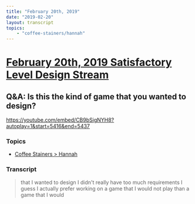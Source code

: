 ```yaml
---
title: "February 20th, 2019"
date: "2019-02-20"
layout: transcript
topics: 
    - "coffee-stainers/hannah"
---
```

# [February 20th, 2019 Satisfactory Level Design Stream](../2019-02-20.md)
## Q&A: Is this the kind of game that you wanted to design?
https://youtube.com/embed/CB9bSigNYH8?autoplay=1&start=5416&end=5437
### Topics
* [Coffee Stainers > Hannah](../topics/coffee-stainers/hannah.md)

### Transcript

> that I wanted to design I didn't really
> have too much requirements I guess I
> actually prefer working on a game that I
> would not play than a game that I would
